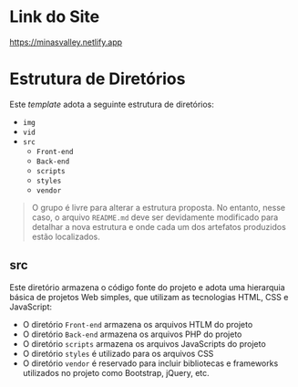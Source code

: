 # Link do Site

https://minasvalley.netlify.app

# Estrutura de Diretórios

Este _template_ adota a seguinte estrutura de diretórios:

- `img`
- `vid`
- `src`
  - `Front-end`
  - `Back-end`
  - `scripts`
  - `styles`
  - `vendor`

> O grupo é livre para alterar a estrutura proposta. No entanto, nesse
> caso, o arquivo `README.md` deve ser devidamente modificado para
> detalhar a nova estrutura e onde cada um dos artefatos produzidos
> estão localizados.

## src

Este diretório armazena o código fonte do projeto e adota uma hierarquia
básica de projetos Web simples, que utilizam as tecnologias HTML, CSS e
JavaScript:
 
- O diretório `Front-end` armazena os arquivos HTLM do projeto
- O diretório `Back-end` armazena os arquivos PHP do projeto
- O diretório `scripts` armazena os arquivos JavaScripts do projeto
- O diretório `styles` é utilizado para os arquivos CSS
- O diretório `vendor` é reservado para incluir bibliotecas e frameworks
  utilizados no projeto como Bootstrap, jQuery, etc.
